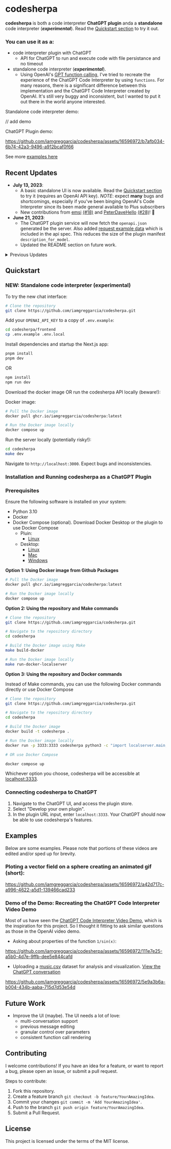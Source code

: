 # codesherpa

**codesherpa** is both a code interpreter **ChatGPT plugin** anda a **standalone** code interpreter (_**experimental**_). Read the [Quickstart section](#quickstart) to try it out.

### You can use it as a: 

- code interpreter plugin with ChatGPT
  - API for ChatGPT to run and execute code with file persistance and no timeout 
- standalone code interpreter (_**experimental**_). 
  - Using OpenAI's [GPT function calling](https://platform.openai.com/docs/guides/gpt/function-calling), I've tried to recreate the experience of the ChatGPT Code Interpreter by using `functions`. For many reasons, there is a significant difference between this implementation and the ChatGPT Code Interpreter created by OpenAI. It's still very buggy and inconsistent, but I wanted to put it out there in the world anyone interested.


Standalone code interpreter demo:

// add demo

ChatGPT Plugin demo:

https://github.com/iamgreggarcia/codesherpa/assets/16596972/b7afb034-6b74-42a3-9496-a912bcaf0f66


See more [examples here](#examples)


## Recent Updates

- **July 13, 2023**: 
  - A basic standalone UI is now available. Read the [Quickstart section](#quickstart) to try it (requires an OpenAI API key). _NOTE_: expect **many** bugs and shortcomings, especially if you've been binging OpenAI's Code Interpreter since its been made general available to Plus subscribers
  - New contributions from [emsi](https://github.com/emsi) [(#18)]([Title](https://github.com/iamgreggarcia/codesherpa/pull/18)) and [PeterDaveHello](https://github.com/PeterDaveHello) [(#28)](https://github.com/iamgreggarcia/codesherpa/pull/28)! 👏
- **June 21, 2023**: 
    - The ChatGPT plugin service will now fetch the `openapi.json` generated be the server. Also added [request example data](https://fastapi.tiangolo.com/tutorial/schema-extra-example/) which is included in the api spec. This reduces the size of the plugin manifest `description_for_model`.
    - Updated the README section on future work. 
<details>
<summary>Previous Updates</summary>

- **June 18, 2023**: Added `docker-compose.yml`
- **May 31, 2023**: Introduced new file upload interface via `upload.html` and corresponding server endpoint, allowing you to upload files at `localhost:3333/upload` or by telling ChatGPT you want to upload a file or have a file you want to work with: ![upload-demo](https://github.com/iamgreggarcia/codesherpa/assets/16596972/bb1bcadf-7152-44fb-becb-f571094cbf56) Refactored Python code execution using `ast` module for enhanced efficiency. Local server and manifest file updates to support these features. Minor updates to REPL execution, error handling, and code formatting.
- **May 22, 2023**: Refactored README to provide clear and concise instructions for building and running codesherpa.
- **May 20, 2023**: codesherpa now supports multiple programming languages, including Python, C++, and Rust.

</details>

## Quickstart

### NEW: Standalone code interpreter (experimental)

To try the new chat interface:

```bash
# Clone the repository
git clone https://github.com/iamgreggarcia/codesherpa.git
```
Add your `OPENAI_API_KEY` to a copy of `.env.example`:
```bash
cd codesherpa/frontend
cp .env.example .env.local
```

Install dependencies and startup the Next.js app:
```bash
pnpm install
pnpm dev
```
OR

```bash
npm install
npm run dev
```
Download the docker image OR run the codesherpa API locally (beware!):

Docker image:
```bash
# Pull the Docker image
docker pull ghcr.io/iamgreggarcia/codesherpa:latest

# Run the Docker image locally
docker compose up
```

Run the server locally (potentially risky!):
```bash
cd codesherpa
make dev
```

Navigate to `http://localhost:3000`. Expect bugs and inconsistencies.

### Installation and Running codesherpa as a ChatGPT Plugin

### Prerequisites

Ensure the following software is installed on your system:

- Python 3.10
- Docker
- Docker Compose (optional). Download Docker Desktop or the plugin to use Docker Compose
    - Pluin:
      - [Linux](https://docs.docker.com/compose/install/#scenario-two-install-the-compose-plugin)
    - Desktop:
      - [Linux](https://docs.docker.com/desktop/install/linux-install/)
      - [Mac](https://docs.docker.com/desktop/install/mac-install/)
      - [Windows](https://docs.docker.com/desktop/install/windows-install/)


**Option 1: Using Docker image from Github Packages**

```bash
# Pull the Docker image
docker pull ghcr.io/iamgreggarcia/codesherpa:latest

# Run the Docker image locally
docker compose up
```

**Option 2: Using the repository and Make commands**

```bash
# Clone the repository
git clone https://github.com/iamgreggarcia/codesherpa.git

# Navigate to the repository directory
cd codesherpa

# Build the Docker image using Make
make build-docker

# Run the Docker image locally
make run-docker-localserver
```

**Option 3: Using the repository and Docker commands**

Instead of Make commands, you can use the following Docker commands directly or use Docker Compose

```bash
# Clone the repository
git clone https://github.com/iamgreggarcia/codesherpa.git

# Navigate to the repository directory
cd codesherpa

# Build the Docker image
docker build -t codesherpa .

# Run the Docker image locally
docker run -p 3333:3333 codesherpa python3 -c "import localserver.main; localserver.main.start()"

# OR use Docker Compose

docker compose up
```

Whichever option you choose, codesherpa will be accessible at [localhost:3333](http://localhost:3333).

### Connecting codesherpa to ChatGPT

1. Navigate to the ChatGPT UI, and access the plugin store.
2. Select "Develop your own plugin".
3. In the plugin URL input, enter `localhost:3333`. Your ChatGPT should now be able to use codesherpa's features.


## Examples

Below are some examples. Please note that portions of these videos are edited and/or sped up for brevity.

### Ploting a vector field on a sphere creating an animated gif (short):
https://github.com/iamgreggarcia/codesherpa/assets/16596972/a42d717c-a996-4622-a5d1-139466cad233

### Demo of the Demo: Recreating the ChatGPT Code Interpreter Video Demo
Most of us have seen the [ChatGPT Code Interpreter Video Demo](https://openai.com/blog/chatgpt-plugins#code-interpreter), which is the inspiration for this project. So I thought it fitting to ask similar questions as those in the OpenAI video demo.

- Asking about properties of the function `1/sin(x)`:


https://github.com/iamgreggarcia/codesherpa/assets/16596972/111e7e25-a5b0-4d7e-9ffb-dee5e844cafd


- Uploading a [music.csv](https://corgis-edu.github.io/corgis/csv/music/) dataset for analysis and visualization. [View the ChatGPT conversation](https://chat.openai.com/share/ee480269-ee72-4104-a1fa-2f11e881055b)



https://github.com/iamgreggarcia/codesherpa/assets/16596972/5e9a3b6a-b004-434b-aaba-715d7d53e54d


## Future Work
- Improve the UI (maybe). The UI needs a lot of love:
  - multi-conversation support
  - previous message editing
  - granular control over parameters
  - consistent function call rendering

## Contributing

I welcome contributions! If you have an idea for a feature, or want to report a bug, please open an issue, or submit a pull request.

Steps to contribute:

1. Fork this repository.
2. Create a feature branch `git checkout -b feature/YourAmazingIdea`.
3. Commit your changes `git commit -m 'Add YourAmazingIdea'`.
4. Push to the branch `git push origin feature/YourAmazingIdea`.
5. Submit a Pull Request.

## License

This project is licensed under the terms of the MIT license.
